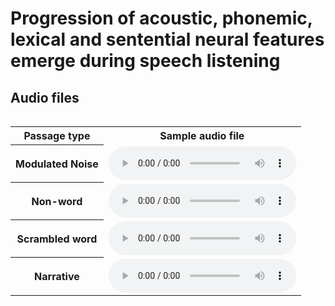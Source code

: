 # Progression of acoustic, phonemic, lexical and sentential neural features emerge during speech listening


## Audio files
<div style="overflow-x: auto;" class="figure">
    <table class="audioTable">
        <tr>
<!--             <th rowspan="2">Audio</th> -->
            <th colspan="2">Passage type</th>
            <th colspan="2">Sample audio file</th>
<!--             <th rowspan="2">Audio</th> -->
        <tr>
            <th colspan="2">Modulated Noise</th>
            <td><audio controls="controls"><source src="ASN_M01.mp3"></audio></td>
        </tr>
        <tr>
            <th colspan="2">Non-word</th>
            <td><audio controls="controls"><source src="PH_M01.mp3"></audio></td>
        </tr>
        <tr>
            <th colspan="2">Scrambled word</th>
            <td><audio controls="controls"><source src="ASM_M01.mp3"></audio></td>
        </tr>
        <tr>
            <th colspan="2">Narrative</th>
            <td><audio controls="controls"><source src="AS_M01.mp3"></audio></td>
        </tr>
    </table>
</div>
